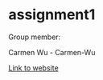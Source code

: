 # assignment1

Group member: 

Carmen Wu - Carmen-Wu 

[Link to website](https://carmen-wu.github.io/assignment1/)
